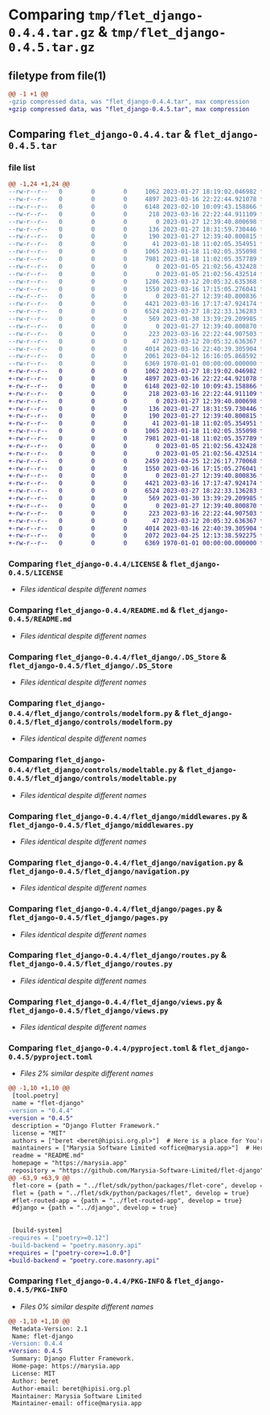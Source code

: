 # Comparing `tmp/flet_django-0.4.4.tar.gz` & `tmp/flet_django-0.4.5.tar.gz`

## filetype from file(1)

```diff
@@ -1 +1 @@
-gzip compressed data, was "flet_django-0.4.4.tar", max compression
+gzip compressed data, was "flet_django-0.4.5.tar", max compression
```

## Comparing `flet_django-0.4.4.tar` & `flet_django-0.4.5.tar`

### file list

```diff
@@ -1,24 +1,24 @@
--rw-r--r--   0        0        0     1062 2023-01-27 18:19:02.046982 flet_django-0.4.4/LICENSE
--rw-r--r--   0        0        0     4897 2023-03-16 22:22:44.921078 flet_django-0.4.4/README.md
--rw-r--r--   0        0        0     6148 2023-02-10 10:09:43.158866 flet_django-0.4.4/flet_django/.DS_Store
--rw-r--r--   0        0        0      218 2023-03-16 22:22:44.911109 flet_django-0.4.4/flet_django/__init__.py
--rw-r--r--   0        0        0        0 2023-01-27 12:39:40.800698 flet_django-0.4.4/flet_django/admin.py
--rw-r--r--   0        0        0      136 2023-01-27 18:31:59.730446 flet_django-0.4.4/flet_django/apps.py
--rw-r--r--   0        0        0      190 2023-01-27 12:39:40.800815 flet_django-0.4.4/flet_django/compat.py
--rw-r--r--   0        0        0       41 2023-01-18 11:02:05.354951 flet_django-0.4.4/flet_django/controls/__init__.py
--rw-r--r--   0        0        0     1065 2023-01-18 11:02:05.355098 flet_django-0.4.4/flet_django/controls/modelform.py
--rw-r--r--   0        0        0     7981 2023-01-18 11:02:05.357789 flet_django-0.4.4/flet_django/controls/modeltable.py
--rw-r--r--   0        0        0        0 2023-01-05 21:02:56.432428 flet_django-0.4.4/flet_django/management/__init__.py
--rw-r--r--   0        0        0        0 2023-01-05 21:02:56.432514 flet_django-0.4.4/flet_django/management/commands/__init__.py
--rw-r--r--   0        0        0     1286 2023-03-12 20:05:32.635368 flet_django-0.4.4/flet_django/management/commands/run_app.py
--rw-r--r--   0        0        0     1550 2023-03-16 17:15:05.276041 flet_django-0.4.4/flet_django/middlewares.py
--rw-r--r--   0        0        0        0 2023-01-27 12:39:40.800836 flet_django-0.4.4/flet_django/models.py
--rw-r--r--   0        0        0     4421 2023-03-16 17:17:47.924174 flet_django-0.4.4/flet_django/navigation.py
--rw-r--r--   0        0        0     6524 2023-03-27 18:22:33.136283 flet_django-0.4.4/flet_django/pages.py
--rw-r--r--   0        0        0      569 2023-01-30 13:39:29.209985 flet_django-0.4.4/flet_django/routes.py
--rw-r--r--   0        0        0        0 2023-01-27 12:39:40.800870 flet_django-0.4.4/flet_django/serializers.py
--rw-r--r--   0        0        0      223 2023-03-16 22:22:44.907503 flet_django-0.4.4/flet_django/types.py
--rw-r--r--   0        0        0       47 2023-03-12 20:05:32.636367 flet_django-0.4.4/flet_django/urls.py
--rw-r--r--   0        0        0     4014 2023-03-16 22:40:39.305904 flet_django-0.4.4/flet_django/views.py
--rw-r--r--   0        0        0     2061 2023-04-12 16:16:05.868592 flet_django-0.4.4/pyproject.toml
--rw-r--r--   0        0        0     6369 1970-01-01 00:00:00.000000 flet_django-0.4.4/PKG-INFO
+-rw-r--r--   0        0        0     1062 2023-01-27 18:19:02.046982 flet_django-0.4.5/LICENSE
+-rw-r--r--   0        0        0     4897 2023-03-16 22:22:44.921078 flet_django-0.4.5/README.md
+-rw-r--r--   0        0        0     6148 2023-02-10 10:09:43.158866 flet_django-0.4.5/flet_django/.DS_Store
+-rw-r--r--   0        0        0      218 2023-03-16 22:22:44.911109 flet_django-0.4.5/flet_django/__init__.py
+-rw-r--r--   0        0        0        0 2023-01-27 12:39:40.800698 flet_django-0.4.5/flet_django/admin.py
+-rw-r--r--   0        0        0      136 2023-01-27 18:31:59.730446 flet_django-0.4.5/flet_django/apps.py
+-rw-r--r--   0        0        0      190 2023-01-27 12:39:40.800815 flet_django-0.4.5/flet_django/compat.py
+-rw-r--r--   0        0        0       41 2023-01-18 11:02:05.354951 flet_django-0.4.5/flet_django/controls/__init__.py
+-rw-r--r--   0        0        0     1065 2023-01-18 11:02:05.355098 flet_django-0.4.5/flet_django/controls/modelform.py
+-rw-r--r--   0        0        0     7981 2023-01-18 11:02:05.357789 flet_django-0.4.5/flet_django/controls/modeltable.py
+-rw-r--r--   0        0        0        0 2023-01-05 21:02:56.432428 flet_django-0.4.5/flet_django/management/__init__.py
+-rw-r--r--   0        0        0        0 2023-01-05 21:02:56.432514 flet_django-0.4.5/flet_django/management/commands/__init__.py
+-rw-r--r--   0        0        0     2459 2023-04-25 12:26:17.770068 flet_django-0.4.5/flet_django/management/commands/run_app.py
+-rw-r--r--   0        0        0     1550 2023-03-16 17:15:05.276041 flet_django-0.4.5/flet_django/middlewares.py
+-rw-r--r--   0        0        0        0 2023-01-27 12:39:40.800836 flet_django-0.4.5/flet_django/models.py
+-rw-r--r--   0        0        0     4421 2023-03-16 17:17:47.924174 flet_django-0.4.5/flet_django/navigation.py
+-rw-r--r--   0        0        0     6524 2023-03-27 18:22:33.136283 flet_django-0.4.5/flet_django/pages.py
+-rw-r--r--   0        0        0      569 2023-01-30 13:39:29.209985 flet_django-0.4.5/flet_django/routes.py
+-rw-r--r--   0        0        0        0 2023-01-27 12:39:40.800870 flet_django-0.4.5/flet_django/serializers.py
+-rw-r--r--   0        0        0      223 2023-03-16 22:22:44.907503 flet_django-0.4.5/flet_django/types.py
+-rw-r--r--   0        0        0       47 2023-03-12 20:05:32.636367 flet_django-0.4.5/flet_django/urls.py
+-rw-r--r--   0        0        0     4014 2023-03-16 22:40:39.305904 flet_django-0.4.5/flet_django/views.py
+-rw-r--r--   0        0        0     2072 2023-04-25 12:13:38.592275 flet_django-0.4.5/pyproject.toml
+-rw-r--r--   0        0        0     6369 1970-01-01 00:00:00.000000 flet_django-0.4.5/PKG-INFO
```

### Comparing `flet_django-0.4.4/LICENSE` & `flet_django-0.4.5/LICENSE`

 * *Files identical despite different names*

### Comparing `flet_django-0.4.4/README.md` & `flet_django-0.4.5/README.md`

 * *Files identical despite different names*

### Comparing `flet_django-0.4.4/flet_django/.DS_Store` & `flet_django-0.4.5/flet_django/.DS_Store`

 * *Files identical despite different names*

### Comparing `flet_django-0.4.4/flet_django/controls/modelform.py` & `flet_django-0.4.5/flet_django/controls/modelform.py`

 * *Files identical despite different names*

### Comparing `flet_django-0.4.4/flet_django/controls/modeltable.py` & `flet_django-0.4.5/flet_django/controls/modeltable.py`

 * *Files identical despite different names*

### Comparing `flet_django-0.4.4/flet_django/middlewares.py` & `flet_django-0.4.5/flet_django/middlewares.py`

 * *Files identical despite different names*

### Comparing `flet_django-0.4.4/flet_django/navigation.py` & `flet_django-0.4.5/flet_django/navigation.py`

 * *Files identical despite different names*

### Comparing `flet_django-0.4.4/flet_django/pages.py` & `flet_django-0.4.5/flet_django/pages.py`

 * *Files identical despite different names*

### Comparing `flet_django-0.4.4/flet_django/routes.py` & `flet_django-0.4.5/flet_django/routes.py`

 * *Files identical despite different names*

### Comparing `flet_django-0.4.4/flet_django/views.py` & `flet_django-0.4.5/flet_django/views.py`

 * *Files identical despite different names*

### Comparing `flet_django-0.4.4/pyproject.toml` & `flet_django-0.4.5/pyproject.toml`

 * *Files 2% similar despite different names*

```diff
@@ -1,10 +1,10 @@
 [tool.poetry]
 name = "flet-django"
-version = "0.4.4"
+version = "0.4.5"
 description = "Django Flutter Framework."
 license = "MIT"
 authors = ["beret <beret@hipisi.org.pl>"]  # Here is a place for You'r name, contributors welcome!
 maintainers = ["Marysia Software Limited <office@marysia.app>"]  # Here is You'r advertising site.
 readme = "README.md"
 homepage = "https://marysia.app"
 repository = "https://github.com/Marysia-Software-Limited/flet-django"
@@ -63,9 +63,9 @@
 flet-core = {path = "../flet/sdk/python/packages/flet-core", develop = true}
 flet = {path = "../flet/sdk/python/packages/flet", develop = true}
 #flet-routed-app = {path = "../flet-routed-app", develop = true}
 #django = {path = "../django", develop = true}
 
 
 [build-system]
-requires = ["poetry>=0.12"]
-build-backend = "poetry.masonry.api"
+requires = ["poetry-core>=1.0.0"]
+build-backend = "poetry.core.masonry.api"
```

### Comparing `flet_django-0.4.4/PKG-INFO` & `flet_django-0.4.5/PKG-INFO`

 * *Files 0% similar despite different names*

```diff
@@ -1,10 +1,10 @@
 Metadata-Version: 2.1
 Name: flet-django
-Version: 0.4.4
+Version: 0.4.5
 Summary: Django Flutter Framework.
 Home-page: https://marysia.app
 License: MIT
 Author: beret
 Author-email: beret@hipisi.org.pl
 Maintainer: Marysia Software Limited
 Maintainer-email: office@marysia.app
```

